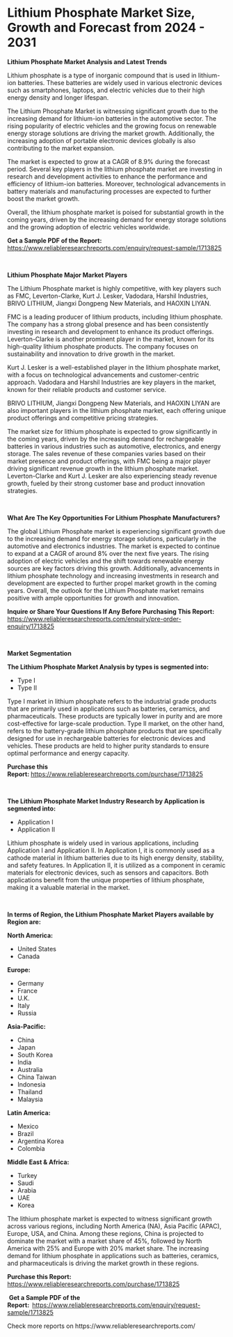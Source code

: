 <p><h1>Lithium Phosphate Market Size, Growth and Forecast from 2024 - 2031</h1></p><p><strong>Lithium Phosphate Market Analysis and Latest Trends</strong></p>
<p><p>Lithium phosphate is a type of inorganic compound that is used in lithium-ion batteries. These batteries are widely used in various electronic devices such as smartphones, laptops, and electric vehicles due to their high energy density and longer lifespan.</p><p>The Lithium Phosphate Market is witnessing significant growth due to the increasing demand for lithium-ion batteries in the automotive sector. The rising popularity of electric vehicles and the growing focus on renewable energy storage solutions are driving the market growth. Additionally, the increasing adoption of portable electronic devices globally is also contributing to the market expansion.</p><p>The market is expected to grow at a CAGR of 8.9% during the forecast period. Several key players in the lithium phosphate market are investing in research and development activities to enhance the performance and efficiency of lithium-ion batteries. Moreover, technological advancements in battery materials and manufacturing processes are expected to further boost the market growth.</p><p>Overall, the lithium phosphate market is poised for substantial growth in the coming years, driven by the increasing demand for energy storage solutions and the growing adoption of electric vehicles worldwide.</p></p>
<p><strong>Get a Sample PDF of the Report:&nbsp;</strong> <a href="https://www.reliableresearchreports.com/enquiry/request-sample/1713825">https://www.reliableresearchreports.com/enquiry/request-sample/1713825</a></p>
<p>&nbsp;</p>
<p><strong>Lithium Phosphate Major Market Players</strong></p>
<p><p>The Lithium Phosphate market is highly competitive, with key players such as FMC, Leverton-Clarke, Kurt J. Lesker, Vadodara, Harshil Industries, BRIVO LITHIUM, Jiangxi Dongpeng New Materials, and HAOXIN LIYAN. </p><p>FMC is a leading producer of lithium products, including lithium phosphate. The company has a strong global presence and has been consistently investing in research and development to enhance its product offerings. Leverton-Clarke is another prominent player in the market, known for its high-quality lithium phosphate products. The company focuses on sustainability and innovation to drive growth in the market.</p><p>Kurt J. Lesker is a well-established player in the lithium phosphate market, with a focus on technological advancements and customer-centric approach. Vadodara and Harshil Industries are key players in the market, known for their reliable products and customer service.</p><p>BRIVO LITHIUM, Jiangxi Dongpeng New Materials, and HAOXIN LIYAN are also important players in the lithium phosphate market, each offering unique product offerings and competitive pricing strategies.</p><p>The market size for lithium phosphate is expected to grow significantly in the coming years, driven by the increasing demand for rechargeable batteries in various industries such as automotive, electronics, and energy storage. The sales revenue of these companies varies based on their market presence and product offerings, with FMC being a major player driving significant revenue growth in the lithium phosphate market. Leverton-Clarke and Kurt J. Lesker are also experiencing steady revenue growth, fueled by their strong customer base and product innovation strategies.</p></p>
<p>&nbsp;</p>
<p><strong>What Are The Key Opportunities For Lithium Phosphate Manufacturers?</strong></p>
<p><p>The global Lithium Phosphate market is experiencing significant growth due to the increasing demand for energy storage solutions, particularly in the automotive and electronics industries. The market is expected to continue to expand at a CAGR of around 8% over the next five years. The rising adoption of electric vehicles and the shift towards renewable energy sources are key factors driving this growth. Additionally, advancements in lithium phosphate technology and increasing investments in research and development are expected to further propel market growth in the coming years. Overall, the outlook for the Lithium Phosphate market remains positive with ample opportunities for growth and innovation.</p></p>
<p><strong>Inquire or Share Your Questions If Any Before Purchasing This Report:</strong> <a href="https://www.reliableresearchreports.com/enquiry/pre-order-enquiry/1713825">https://www.reliableresearchreports.com/enquiry/pre-order-enquiry/1713825</a></p>
<p>&nbsp;</p>
<p><strong>Market Segmentation</strong></p>
<p><strong>The Lithium Phosphate Market Analysis by types is segmented into:</strong></p>
<p><ul><li>Type I</li><li>Type II</li></ul></p>
<p><p>Type I market in lithium phosphate refers to the industrial grade products that are primarily used in applications such as batteries, ceramics, and pharmaceuticals. These products are typically lower in purity and are more cost-effective for large-scale production. Type II market, on the other hand, refers to the battery-grade lithium phosphate products that are specifically designed for use in rechargeable batteries for electronic devices and vehicles. These products are held to higher purity standards to ensure optimal performance and energy capacity.</p></p>
<p><strong>Purchase this Report:&nbsp;</strong><a href="https://www.reliableresearchreports.com/purchase/1713825">https://www.reliableresearchreports.com/purchase/1713825</a></p>
<p>&nbsp;</p>
<p><strong>The Lithium Phosphate Market Industry Research by Application is segmented into:</strong></p>
<p><ul><li>Application I</li><li>Application II</li></ul></p>
<p><p>Lithium phosphate is widely used in various applications, including Application I and Application II. In Application I, it is commonly used as a cathode material in lithium batteries due to its high energy density, stability, and safety features. In Application II, it is utilized as a component in ceramic materials for electronic devices, such as sensors and capacitors. Both applications benefit from the unique properties of lithium phosphate, making it a valuable material in the market.</p></p>
<p>&nbsp;</p>
<p><strong>In terms of Region, the Lithium Phosphate Market Players available by Region are:</strong></p>
<p>
    <p> <strong> North America: </strong>
        <ul>
            <li>United States</li>
            <li>Canada</li>
        </ul>
        </p> 
    <p> <strong> Europe: </strong>
        <ul>
            <li>Germany</li>
            <li>France</li>
            <li>U.K.</li>
            <li>Italy</li>
            <li>Russia</li>
        </ul>
        </p> 
    <p> <strong> Asia-Pacific: </strong>
        <ul>
            <li>China</li>
            <li>Japan</li>
            <li>South Korea</li>
            <li>India</li>
            <li>Australia</li>
            <li>China Taiwan</li>
            <li>Indonesia</li>
            <li>Thailand</li>
            <li>Malaysia</li>
        </ul>
        </p> 
    <p> <strong> Latin America: </strong>
        <ul>
            <li>Mexico</li>
            <li>Brazil</li>
            <li>Argentina Korea</li>
            <li>Colombia</li>
        </ul>
        </p> 
    <p> <strong> Middle East & Africa: </strong>
        <ul>
            <li>Turkey</li>
            <li>Saudi</li>
            <li>Arabia</li>
            <li>UAE</li>
            <li>Korea</li>
        </ul>
    </p>
    </p>
<p><p>The lithium phosphate market is expected to witness significant growth across various regions, including North America (NA), Asia Pacific (APAC), Europe, USA, and China. Among these regions, China is projected to dominate the market with a market share of 45%, followed by North America with 25% and Europe with 20% market share. The increasing demand for lithium phosphate in applications such as batteries, ceramics, and pharmaceuticals is driving the market growth in these regions.</p></p>
<p><strong>Purchase this Report: </strong><a href="https://www.reliableresearchreports.com/purchase/1713825">https://www.reliableresearchreports.com/purchase/1713825</a></p>
<p>&nbsp;<strong>Get a Sample PDF of the Report:&nbsp;&nbsp;</strong><a href="https://www.reliableresearchreports.com/enquiry/request-sample/1713825">https://www.reliableresearchreports.com/enquiry/request-sample/1713825</a></p>
<p><strong></strong></p>
<p>Check more reports on https://www.reliableresearchreports.com/</p>